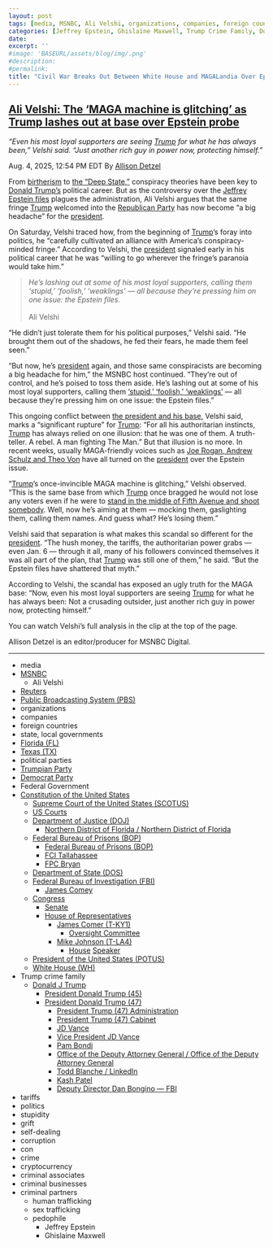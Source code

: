 ```yaml
---
layout: post
tags: [media, MSNBC, Ali Velshi, organizations, companies, foreign countries, state local governments, Florida (FL), Texas (TX), political parties, Trumpian Party, Democrat Party, Federal Government, Constitution of the United States, Supreme Court of the United States (SCOTUS), US Courts, Department of Justice (DOJ), Northern District of Florida / Northern District of Florida, Federal Bureau of Prisons (BOP), Federal Bureau of Prisons (BOP), FCI Tallahassee, FPC Bryan, Department of State (DOS), Federal Bureau of Investigation (FBI), James Comey, Congress, Senate, House of Representatives, James Comer (T-KY1), Oversight Committee, Mike Johnson (T-LA4), House Speaker, President of the United States (POTUS), White House (WH), Trump crime family, Donald J Trump, President Donald Trump (45), President Donald Trump (47), President Trump (47) Administration, President Trump (47) Cabinet, JD Vance, Vice President JD Vance, Pam Bondi, Office of the Deputy Attorney General / Office of the Deputy Attorney General, Todd Blanche / LinkedIn, Kash Patel, Deputy Director Dan Bongino — FBI, tariffs, politics, stupidity, grift, self-dealing, corruption, con, crime, cryptocurrency, criminal associates, criminal businesses, criminal partners, human trafficking, sex trafficking, pedophile, Jeffrey Epstein, Ghislaine Maxwell]
categories: [Jeffrey Epstein, Ghislaine Maxwell, Trump Crime Family, Donald Trump]
date: 
excerpt: ''
#image: 'BASEURL/assets/blog/img/.png'
#description:
#permalink:
title: "Civil War Breaks Out Between White House and MAGALandia Over Epstein Files"
---
```



## [Ali Velshi: The ‘MAGA machine is glitching’ as Trump lashes out at base over Epstein probe](https://www.msnbc.com/top-stories/latest/trump-conspiracy-theories-maga-backfire-epstein-rcna222887)

*“Even his most loyal supporters are seeing [Trump](https://www.donaldjtrump.com/) for what he has always been,” Velshi said. “Just another rich guy in power now, protecting himself.”*

Aug. 4, 2025, 12:54 PM EDT
By [Allison Detzel](https://www.msnbc.com/author/allison-detzel-ncpn1310186)

From [birtherism](https://www.youtube.com/watch?v=VsQsOlqKrH0) to [the “Deep State,”](https://www.msnbc.com/alex-wagner-tonight/watch/trump-s-fbi-pick-to-bring-deep-state-paranoia-to-organization-he-holds-in-contempt-226860101869) conspiracy theories have been key to [Donald Trump’s](https://www.msnbc.com/donald-trump) political career. But as the controversy over the [Jeffrey Epstein files](https://www.msnbc.com/the-briefing-with-jen-psaki/watch/suspicious-trump-s-epstein-hole-gets-deeper-with-apparent-special-treatment-of-ghislaine-maxwell-244243525804) plagues the administration, Ali Velshi argues that the same fringe [Trump](https://www.donaldjtrump.com/) welcomed into the [Republican Party](https://www.gop.com/) has now become “a big headache” for the [president](https://www.whitehouse.gov/).

On Saturday, Velshi traced how, from the beginning of [Trump](https://www.donaldjtrump.com/)’s foray into politics, he “carefully cultivated an alliance with America’s conspiracy-minded fringe.” According to Velshi, the [president](https://www.whitehouse.gov/) signaled early in his political career that he was “willing to go wherever the fringe’s paranoia would take him.”

> *He’s lashing out at some of his most loyal supporters, calling them ‘stupid,’ ‘foolish,’ ‘weaklings’ — all because they’re pressing him on one issue: the Epstein files.*<br /><br />Ali Velshi 

“He didn’t just tolerate them for his political purposes,” Velshi said. “He brought them out of the shadows, he fed their fears, he made them feel seen.”

“But now, he’s [president](https://www.whitehouse.gov/) again, and those same conspiracists are becoming a big headache for him,” the MSNBC host continued. “They’re out of control, and he’s poised to toss them aside. He’s lashing out at some of his most loyal supporters, calling them [‘stupid,’ ‘foolish,’ ‘weaklings’](https://abcnews.go.com/Politics/trump-blasts-epstein-files-release-supporters/story?id=123799343) — all because they’re pressing him on one issue: the Epstein files.”

This ongoing conflict between [the president and his base,](https://www.msnbc.com/the-weeknight/watch/as-epstein-scandal-cracks-maga-base-the-weeknight-panel-says-trump-is-terrible-at-making-it-go-away-244103237558) Velshi said, marks a “significant rupture” for [Trump](https://www.donaldjtrump.com/): “For all his authoritarian instincts, [Trump](https://www.donaldjtrump.com/) has always relied on one illusion: that he was one of them. A truth-teller. A rebel. A man fighting The Man.” But that illusion is no more. In recent weeks, usually MAGA-friendly voices such as [Joe Rogan, Andrew Schulz and Theo Von](https://www.msnbc.com/morning-joe/watch/-do-you-think-we-re-babies-leading-podcasters-tear-into-trump-admin-over-handling-of-epstein-files-243938373931) have all turned on the [president](https://www.whitehouse.gov/) over the Epstein issue.

“[Trump](https://www.donaldjtrump.com/)’s once-invincible MAGA machine is glitching,” Velshi observed. “This is the same base from which [Trump](https://www.donaldjtrump.com/) once bragged he would not lose any voters even if he were to [stand in the middle of Fifth Avenue and shoot somebody](https://www.msnbc.com/msnbc/trump-says-he-could-shoot-somebody-and-still-maintain-support-msna780336). Well, now he’s aiming at them — mocking them, gaslighting them, calling them names. And guess what? He’s losing them.”

Velshi said that separation is what makes this scandal so different for the [president](https://www.whitehouse.gov/). “The hush money, the tariffs, the authoritarian power grabs — even Jan. 6 — through it all, many of his followers convinced themselves it was all part of the plan, that [Trump](https://www.donaldjtrump.com/) was still one of them,” he said. “But the Epstein files have shattered that myth.”

According to Velshi, the scandal has exposed an ugly truth for the MAGA base: “Now, even his most loyal supporters are seeing [Trump](https://www.donaldjtrump.com/) for what he has always been: Not a crusading outsider, just another rich guy in power now, protecting himself.”

You can watch Velshi’s full analysis in the clip at the top of the page.

Allison Detzel is an editor/producer for MSNBC Digital.

----
- media
- [MSNBC](https://www.msnbc.com/)
    - Ali Velshi 
- [Reuters](https://www.reuters.com/)
- [Public Broadcasting System (PBS)](https://www.pbs.org/)
- organizations 
- companies
- foreign countries 
- state, local governments
- [Florida (FL)](https://www.myflorida.gov/)
- [Texas (TX)](https://www.texas.gov/)
- political parties 
- [Trumpian Party](https://www.gop.com/)
- [Democrat Party](https://www.democrats.org/)
- Federal Government 
- [Constitution of the United States](https://constitution.congress.gov/)
    - [Supreme Court of the United States (SCOTUS)](https://www.supremecourt.gov/)
    - [US Courts](https://www.uscourts.gov/)
    - [Department of Justice (DOJ)](https://www.justice.gov/)
        - [Northern District of Florida / Northern District of Florida](https://www.justice.gov/usao-ndfl)
    - [Federal Bureau of Prisons (BOP)](https://www.bop.gov/)
        - [Federal Bureau of Prisons (BOP)](https://www.bop.gov/)
        - [FCI Tallahassee](https://www.bop.gov/locations/institutions/tal/)
        - [FPC Bryan](https://www.bop.gov/locations/institutions/bry/)
    - [Department of State (DOS)](https://www.state.gov/)
    - [Federal Bureau of Investigation (FBI)](https://www.fbi.gov/)
        - [James Comey](https://www.fbi.gov/history/directors/james-b-comey)
    - [Congress](https://www.congress.gov/)
        - [Senate](https://www.senate.gov/)
        - [House of Representatives](https://www.house.gov/)
            - [James Comer (T-KY1)](https://comer.house.gov/)
                - [Oversight Committee](https://oversight.house.gov/)
            - [Mike Johnson (T-LA4)](https://mikejohnson.house.gov/)
                - [House](https://www.house.gov/) [Speaker](https://www.speaker.gov/) 
    - [President of the United States (POTUS)](https://www.whitehouse.gov/)
    - [White House (WH)](https://www.whitehouse.gov/)
- Trump crime family 
    - [Donald J Trump](https://www.donaldjtrump.com/)
        - [President Donald Trump (45)](https://trumpwhitehouse.archives.gov/)
        - [President Donald Trump (47)](https://www.whitehouse.gov/administration/donald-j-trump/)
            - [President Trump (47) Administration](https://www.whitehouse.gov/administration/)
            - [President Trump (47) Cabinet](https://www.whitehouse.gov/administration/the-cabinet/)
            - [JD Vance](https://www.linkedin.com/in/jd-vance-770a9047/)
            - [Vice President JD Vance](https://www.whitehouse.gov/administration/jd-vance/)
            - [Pam Bondi](https://www.justice.gov/ag/staff-profile/meet-attorney-general)
            - [Office of the Deputy Attorney General / Office of the Deputy Attorney General](https://www.justice.gov/dag)
            - [Todd Blanche / LinkedIn](https://www.linkedin.com/in/toddblanche/)
            - [Kash Patel](https://www.fbi.gov/about/leadership-and-structure/director-patel)
            - [Deputy Director Dan Bongino — FBI](https://www.fbi.gov/about/leadership-and-structure/deputy-director-dan-bongino)
- tariffs
- politics
- stupidity
- grift
- self-dealing
- corruption
- con
- crime
- cryptocurrency 
- criminal associates
- criminal businesses
- criminal partners
    - human trafficking 
    - sex trafficking 
    - pedophile 
        - Jeffrey Epstein 
        - Ghislaine Maxwell

